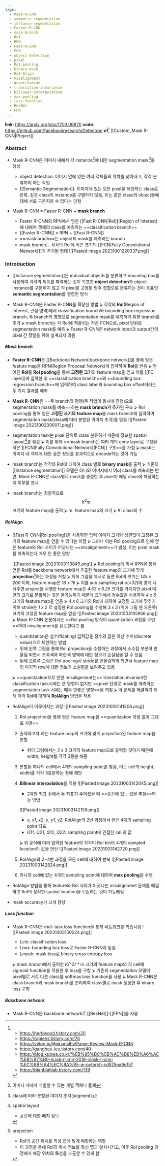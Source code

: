 ```yaml
---
tags:
  - Mask-R-CNN
  - semantic-segmentation
  - instance-segmentation
  - Faster-R-CNN
  - mask-branch
  - RoI
  - RPN
  - Fast-R-CNN
  - FCN
  - object-detection
  - pixel
  - RoI-pooling
  - binary-mask
  - RoI-Align
  - misalignment
  - quantization
  - translation-invariance
  - bilinear-interpolation
  - max-pooling
  - loss-function
  - ResNet
  - FPN
---
```

**link**: https://arxiv.org/abs/1703.06870
**code**: https://github.com/facebookresearch/Detectron
**cf**[^0]
[[Custom_Mask R-CNN|Project]]

### Abstract

- Mask R-CNN은 이미지 내에서 각 instance[^1]에 대한 segmentation mask[^2]를 생성
	- object detection: 이미지 안에 있는 여러 객체들의 위치를 찾아내고, 각각 분류까지 하는 작업
	- [[Semantic Segmentation]]: 이미지에 있는 모든 pixel을 해당하는 class로 분류, 같은 class의 instance를 구별하지 않음, 이는 같은 class의 object들에 대해 서로 구분지을 수 없다는 단점
		

- Mask R-CNN = Faster R-CNN + **mask branch** 
	- Faster R-CNN의 RPN에서 얻은 [[Fast R-CNN|RoI]](Region of Interest)에 대해여 객체의 class를 예측하는 ==classification branch==
	- [[Faster R-CNN]] = RPN + [[Fast R-CNN]]
	-  ==mask brach==는 object의 mask를 예측하는 branch
	-    mask branch는 각각의 RoI에 작은 크기의 [[FCN(Fully Convolutional Network)]]가 추가된 형태 ![[Pasted image 20231001220337.png]]



### Introduction

- [[Instance segmentation]]은 individual objects를 분류하고 bounding box를 사용하여 각각의 위치를 파악하는 것이 목표인 **object detection**과 object instance를 구분하지 않고 각 pixel을 고정된 범주 집합으로 분류하는 것이 목표인 **semantic segmentation**를 결합한 방식

- Mask R-CNN은 Faster R-CNN을 확장한 방법
	⮚   각각의 **RoI**(Region of Interest, 관심 영역)에서 classification branch와 bounding box regression branch, 두 branch와 평행으로 segmentation mask를 예측하기 위한 branch를 추가
	⮚   mask branch는 각 RoI에 적용되는 작은 FCN으로, pixel 단위로 segmentation mask를 예측
	⮚   Faster R-CNN은  network input과 output간의 pixel 간 정렬을 위해 설계되지 않음

##### Mask branch
- **Faster R-CNN**은 [[Backbone Network|backbone network]]를 통해 얻은 feature map을 RPN(Region Proposal Network)에 입력하여 **RoI**를 얻음
	⮚   얻어진 **RoI**를 **RoI pooling**을 통해 **고정된 크기**의 feature map을 얻고 이를 [[FC layer]]에 입력한 후 ==classification branch==와 ==bounding box regression branch==에 입력하여 class label과 bounding box offset이라는 두 가지 결과를 예측 
	

- **Mask R-CNN**은 ==두 branch와 평행(두 작업이 동시에 진행)으로 segmentation mask를 예측==하는 **mask branch가 추가**된 구조
	⮚   RoI pooling을 통해 얻은 **고정된 크기의 feature map**을 mask branch에 입력하여 segmentation mask(class에 따라 분할된 이미지 조각)를 얻음
	![[Pasted image 20231002000011.png]]
	

- segmentation task는 pixel 단위로 class 분류하기 때문에 정교한 spatial layout[^3]를 필요
	⮚   이를 위해 ==mask branch는 여러 개의 conv layer로 구성된 작은 [[FCN(Fully Convolutional Network)|FCN]] 구조==를 가짐
	⮚   mask는 이미지 내 객체에 대한 공간 정보를 효과적으로 encode하는 것이 가능
	

- mask branch는 각각의 RoI에 대하여 class 별로 **binary mask**를 출력
	⮚   기존의 [[Instance segmentation]] 모델은 하나의 이미지에서 여러 class를 예측하는 반면, Mask R-CNN은 class별로 mask를 생성한 후 pixel이 해당 class에 해당하는지 여부를 표시
	

- mask branch는 최종적으로 $$K^2m$$크기의 feature map을 출력
	⮚   _m_: feature map의 크기
	⮚   _K_: class의 수
	

##### RoIAlign
- [[Fast R-CNN|RoI pooling]]을 사용하면 입력 이미지 크기와 상관없이 고정된 크기의 feature map을 얻을 수 있다는 이점
	⮚   그러나 이는 RoI pooling으로 인해 얻은 feature와 RoI 사이가 어긋나는 ==misalignment==가 발생, 이는 pixel mask를 예측하는데 매우 안 좋은 영향
	
	![[Pasted image 20231003113849.png]]
	⮚   RoI pooling에 앞서 RPN을 통해 얻은 RoI를 backbone network에서 추출한 feature map의 크기에 맞게 **projection**[^4]하는 과정을 거침
	⮚   위에 그림을 예시로 들면 RoI의 크기는 _145 x 200_ 이며, feature map은 _16 x 16_
	⮚   이를 sub sampling ratio(=_32_)에 맞게 나눠주면 project을 수행한 feature map은 _4.53 x 6.25_ 크기를 가지지만 pixel 미만의 크기로 분할하는 것은 불가능하기 때문에 크기에서 정수값을 사용하여 _4 x 6_ 크기의 feature map을 얻음
	⮚   _4 x 6_ 크기의 RoI에 대하여 고정된 크기에 맞추기 위해 stride는 _1 x 2_ 로 설정한 RoI pooling을 수행해 _3 x 3_ (위에 그림 맨 오른쪽) 크기의 고정된 feature map을 얻음
	![[Pasted image 20231003135956.png]]
	⮚   Mask R-CNN 논문에서는 ==RoI pooling 방식이 quantization 과정을 수반==하여 misalignment를 유도한다고 봄
	- quantization은 실수(floating) 입력값을 정수와 같은 이산 수치(discrete value)으로 제한하는 방법
	- 위에 왼쪽 그림을 통해 RoI projection을 수행하는 과정에서 소수점 부분이 반올림 되면서 초록색과 파란색 영역에 대한 정보가 손실됨을 알 수 있음
	- 위에 오른쪽 그림은 RoI pooling시 stride를 반올림하게 되면서 feature map의 마지막 row에 대한 정보가 소실됨을 보여주고 있음
	   
	⮚   ==quantization으로 인한 misalignment는== translation invariant한 classification task시에는 큰 영향이 없지만 ==pixel 단위로 mask를 예측하는 segmentation task 시에는 매우 안좋은 영향==을 끼침
	⮚   이 문제를 해결하기 위해 각각 RoI에 대하여 **RoIAlign** 방법을 적용
	

- RoIAlign이 이루어지는 과정
	![[Pasted image 20231003141306.png]]
	1. RoI projection을 통해 얻은 feature map을 ==quantization 과정 없이 그대로 사용==
	2. 출력하고자 하는 feature map의 크기에 맞게 projection된 feature map을 분할
		- 위의 그림에서는 _3 x 3_ 크기의 feature map으로 출력할 것이기 때문에 width, height를 각각 3등분 해줌 
		
	3. 분할된 하나의 cell에서 4개의 sampling point를 찾음, 이는 cell의 height, width를 각각 3등분하는 점에 해당
	4. **Bilinear interpolation**을 적용
		![[Pasted image 20231003142045.png]]
		- 2차원 좌표 상에서 두 좌표가 주어졌을 때 ==중간에 있는 값을 추정==하는 방법
		
		![[Pasted image 20231003142159.png]]
		- _x_, _x1_, _x2_, _y_, _y1_, _y2_: RoIAlign의 2번 과정에서 얻은 4개의 sampling point 좌표
		- _Q11_, _Q21_, _Q12_, _Q22_: sampling point에 인접한 cell의 값
		
		⮚ 위 공식에 따라 입력된 feature의 각각이 RoI bin의 4개의 sampled location의 값을 연산
		![[Pasted image 20231003142720.png]]
		
	5. RoIAlign의 2~4번 과정을 모든 cell에 대하여 반복
		![[Pasted image 20231003142824.png]]
		
	6. 하나의 cell에 있는 4개의 sampling point에 대하여 **max pooling**을 수행

- RoIAlign 방법을 통해 feature와 RoI 사이가 어긋나는 misalignment 문제를 해결하고 RoI의 정확한 spatial location을 보존하는 것이 가능해짐
- mask accuracy가 크게 향상

##### Loss function
- Mask R-CNN은 muli-task loss function을 통해 네트워크를 학습시킴
	![[Pasted image 20231003150224.png]]
	- _Lcls_: classification loss
	- _Lbox_: bounding box loss로 Faster R-CNN과 동일
	- _Lmask_: mask loss로 binary cross entropy loss
	 
	⮚   mask branch에서 출력한 _K(^2) * m_ 크기의 feature map의 각 cell에 sigmoid function을 적용한 후 loss를 구함
	⮚   기존의 segmentation 모델이 pixel별로 서로 다른 class를 softmax loss function을 사용
	⮚   Mask R-CNN은 class branch와 mask branch를 분리하여 class별로 mask 생성한 후 binary loss 구함


##### Backbone network
- Mask R-CNN은 backbone network로 [[ResNet]]-[[FPN]]을 사용








[^0]: 
	- https://herbwood.tistory.com/20
	- https://ropiens.tistory.com/76
	- https://velog.io/@sksmslhy/Paper-Review-Mask-R-CNN
	- https://ganghee-lee.tistory.com/40
	- https://blog.kubwa.co.kr/%EB%85%BC%EB%AC%B8%EB%A6%AC%EB%B7%B0-mask-r-cnn-2018-mask-r-cnn-%EC%8B%A4%EC%8A%B5-w-pytorch-cd525ea9e157
	- https://blahblahlab.tistory.com/139

[^1]: 이미지 내에서 식별할 수 있는 개별 객체나 물체


[^2]: class에 따라 분할된 이미지 조각(segment)


[^3]: spatial layout
	- 공간에 대한 배치 정보


[^4]: projection
	- RoI의 공간 위치를 특성 맵에 맞게 매핑하는 역할
	- 이 과정을 통해 RoI의 위치 정보를 특성 맵과 일치시키고, 이후 RoI pooling 과정에서 해당 위치의 특성을 추출할 수 있게 함
	